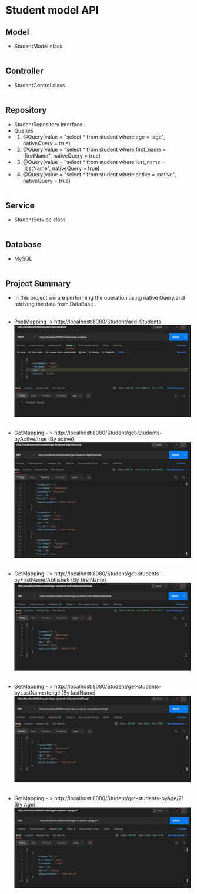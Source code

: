 # Student model API

## Model
- StudentModel class
<br><br>

## Controller
- StudentControl class
<br><br>

## Repository
- StudentRepository Interface 
- Queries
- 1. @Query(value = "select * from student where age = :age", nativeQuery = true)
- 2. @Query(value = "select * from student where first_name = :firstName", nativeQuery = true)
- 3. @Query(value = "select * from student where last_name = :lastName", nativeQuery = true)
- 4. @Query(value = "select * from student where active = :active", nativeQuery = true)
<br><br>

## Service
- StudentService class
<br><br>

## Database
- MySQL
<br><br>

## Project Summary
- In this project we are performing the operation using native Query and retriving the data from DataBase..
<br><br>

- PostMapping -> http://localhost:8080/Student/add-Students
![add student](add%20student.png)<br><br>

- GetMapping - > http://localhost:8080/Student/get-Students-byActive/true (By active)
![Active](get%20active%20student.png) <br><br>

- GetMapping - > http://localhost:8080/Student/get-students-byFirstName/Abhishek (By firstName)
![First Name](get%20by%20firstNAme.png) <br><br>

- GetMapping - > http://localhost:8080/Student/get-students-byLastName/tengli (By lastName)
![Last Name](get%20by%20lastName.png) <br><br>

- GetMapping - > http://localhost:8080/Student/get-students-byAge/21 (By Age)
![Age ](get%20by%20age.png) <br><br>

